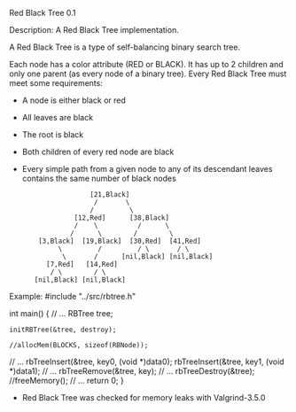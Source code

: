 Red Black Tree 0.1

Description:
A Red Black Tree implementation. 

A Red Black Tree is a type of self-balancing binary search tree.

Each node has a color attribute (RED or BLACK). It has up to 2 children and only one parent (as every node of a binary tree). 
Every Red Black Tree must meet some requirements:
   - A node is either black or red
   - All leaves are black
   - The root is black
   - Both children of every red node are black
   - Every simple path from a given node to any of its descendant leaves contains the same number of black nodes



                          [21,Black]
                           /       \ 
                          /         \
                      [12,Red]      [38,Black]
                      /    \          /      \
                     /      \        /        \
             [3,Black]  [19,Black]  [30,Red]  [41,Red]
                  \         /         / \       / \
                   \       /      [nil,Black] [nil,Black]
               [7,Red]   [14,Red]
                / \        / \
            [nil,Black] [nil,Black]      

           
Example:
#include "../src/rbtree.h"

int main() {
// ...
	RBTree tree;
	
	initRBTree(&tree, destroy);
	
	//allocMem(BLOCKS, sizeof(RBNode));
// ...
	rbTreeInsert(&tree, key0, (void *)data0);
	rbTreeInsert(&tree, key1, (void *)data1);
// ...
	rbTreeRemove(&tree, key);
// ...
	rbTreeDestroy(&tree);
	//freeMemory();
// ...
	return 0;
}

* Red Black Tree was checked for memory leaks with Valgrind-3.5.0

